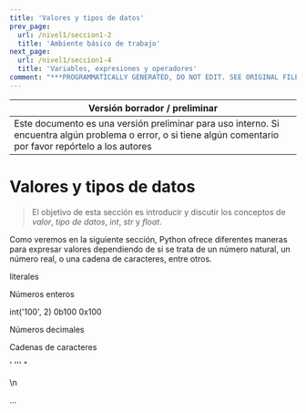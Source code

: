 ```yaml
---
title: 'Valores y tipos de datos'
prev_page:
  url: /nivel1/seccion1-2
  title: 'Ambiente básico de trabajo'
next_page:
  url: /nivel1/seccion1-4
  title: 'Variables, expresiones y operadores'
comment: "***PROGRAMMATICALLY GENERATED, DO NOT EDIT. SEE ORIGINAL FILES IN /content***"
---
```

Versión borrador / preliminar |
-------------------|
Este documento es una versión preliminar para uso interno. Si encuentra algún problema o error, o si tiene algún comentario por favor repórtelo a los autores|


# Valores y tipos de datos

> El objetivo de esta sección es introducir y discutir los conceptos de  *valor*, *tipo de datos*, *int*, *str* y *float*.


 Como veremos en la siguiente sección, Python ofrece diferentes maneras para expresar valores dependiendo de si se trata de un número natural, un número real, o una cadena de caracteres, entre otros.

literales


Números enteros

int('100', 2)
0b100
0x100


Números decimales


Cadenas de caracteres

'
'''
"

\n




...